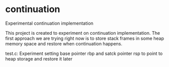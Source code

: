 # continuation
Experimental continuation implementation

This project is created to experiment on continuation implementation.
The first approach we are trying right now is to store stack frames
in some heap memory space and restore when continuation happens.

test.c: Experiment setting base pointer rbp and satck pointer rsp
        to point to heap storage and restore it later

